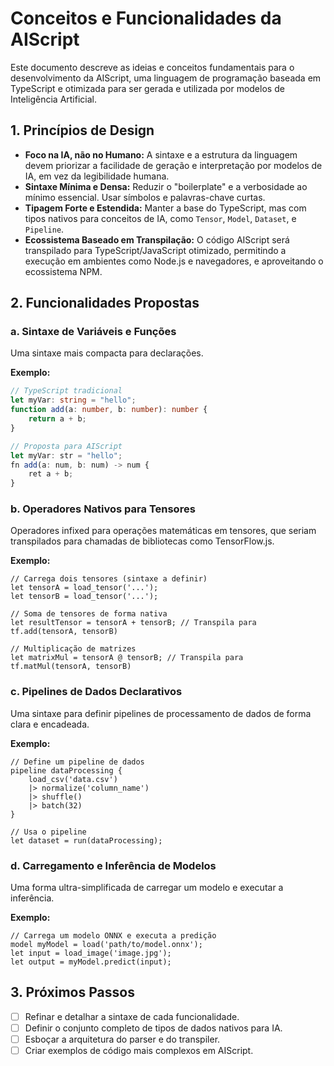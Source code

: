 # Conceitos e Funcionalidades da AIScript

Este documento descreve as ideias e conceitos fundamentais para o desenvolvimento da AIScript, uma linguagem de programação baseada em TypeScript e otimizada para ser gerada e utilizada por modelos de Inteligência Artificial.

## 1. Princípios de Design

- **Foco na IA, não no Humano:** A sintaxe e a estrutura da linguagem devem priorizar a facilidade de geração e interpretação por modelos de IA, em vez da legibilidade humana.
- **Sintaxe Mínima e Densa:** Reduzir o "boilerplate" e a verbosidade ao mínimo essencial. Usar símbolos e palavras-chave curtas.
- **Tipagem Forte e Estendida:** Manter a base do TypeScript, mas com tipos nativos para conceitos de IA, como `Tensor`, `Model`, `Dataset`, e `Pipeline`.
- **Ecossistema Baseado em Transpilação:** O código AIScript será transpilado para TypeScript/JavaScript otimizado, permitindo a execução em ambientes como Node.js e navegadores, e aproveitando o ecossistema NPM.

## 2. Funcionalidades Propostas

### a. Sintaxe de Variáveis e Funções

Uma sintaxe mais compacta para declarações.

**Exemplo:**
```typescript
// TypeScript tradicional
let myVar: string = "hello";
function add(a: number, b: number): number {
    return a + b;
}

// Proposta para AIScript
let myVar: str = "hello";
fn add(a: num, b: num) -> num {
    ret a + b;
}
```

### b. Operadores Nativos para Tensores

Operadores infixed para operações matemáticas em tensores, que seriam transpilados para chamadas de bibliotecas como TensorFlow.js.

**Exemplo:**
```aiscript
// Carrega dois tensores (sintaxe a definir)
let tensorA = load_tensor('...');
let tensorB = load_tensor('...');

// Soma de tensores de forma nativa
let resultTensor = tensorA + tensorB; // Transpila para tf.add(tensorA, tensorB)

// Multiplicação de matrizes
let matrixMul = tensorA @ tensorB; // Transpila para tf.matMul(tensorA, tensorB)
```

### c. Pipelines de Dados Declarativos

Uma sintaxe para definir pipelines de processamento de dados de forma clara e encadeada.

**Exemplo:**
```aiscript
// Define um pipeline de dados
pipeline dataProcessing {
    load_csv('data.csv')
    |> normalize('column_name')
    |> shuffle()
    |> batch(32)
}

// Usa o pipeline
let dataset = run(dataProcessing);
```

### d. Carregamento e Inferência de Modelos

Uma forma ultra-simplificada de carregar um modelo e executar a inferência.

**Exemplo:**
```aiscript
// Carrega um modelo ONNX e executa a predição
model myModel = load('path/to/model.onnx');
let input = load_image('image.jpg');
let output = myModel.predict(input);
```

## 3. Próximos Passos

- [ ] Refinar e detalhar a sintaxe de cada funcionalidade.
- [ ] Definir o conjunto completo de tipos de dados nativos para IA.
- [ ] Esboçar a arquitetura do parser e do transpiler.
- [ ] Criar exemplos de código mais complexos em AIScript.